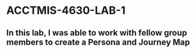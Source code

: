 # ACCTMIS-4630-LAB-1

## In this lab, I was able to work with fellow group members to create a Persona and Journey Map
